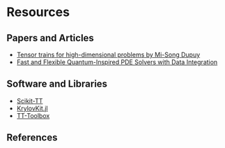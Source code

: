 # Resources

## Papers and Articles
- [Tensor trains for high-dimensional problems by Mi-Song Dupuy](https://msdupuy.github.io/teaching/TT_lectures_2025.pdf)
- [Fast and Flexible Quantum-Inspired PDE Solvers with Data Integration](https://arxiv.org/pdf/2505.17046)

## Software and Libraries
- [Scikit-TT](https://github.com/PGelss/scikit_tt)
- [KrylovKit.jl](https://github.com/Jutho/KrylovKit.jl)
- [TT-Toolbox](https://github.com/oseledets/ttpy)

## References

```@bibliography
```

